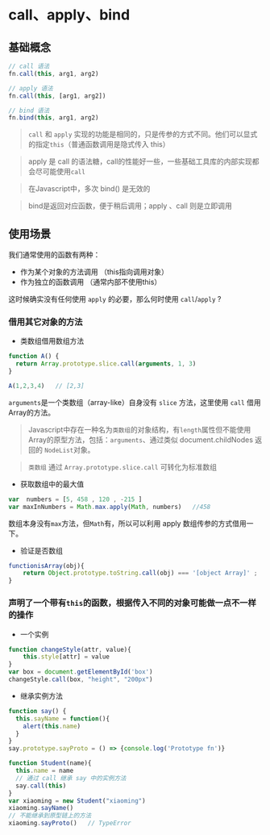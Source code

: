 # call、apply、bind

## 基础概念

```js
// call 语法
fn.call(this, arg1, arg2)

// apply 语法
fn.call(this, [arg1, arg2])

// bind 语法
fn.bind(this, arg1, arg2)
```

> `call` 和 `apply` 实现的功能是相同的，只是传参的方式不同。他们可以显式的指定`this`（普通函数调用是隐式传入 this）

> apply 是 call 的语法糖，call的性能好一些，一些基础工具库的内部实现都会尽可能使用`call`

> 在Javascript中，多次 bind() 是无效的

> bind是返回对应函数，便于稍后调用；apply 、call 则是立即调用

## 使用场景

我们通常使用的函数有两种：

- 作为某个对象的方法调用 （this指向调用对象）
- 作为独立的函数调用 （通常内部不使用this）

这时候确实没有任何使用 `apply` 的必要，那么何时使用 `call`/`apply` ?

### 借用其它对象的方法

- 类数组借用数组方法

```js
function A() {
  return Array.prototype.slice.call(arguments, 1, 3)
}

A(1,2,3,4)   // [2,3]
```

`arguments`是一个类数组（array-like）自身没有 `slice` 方法，这里使用 `call` 借用Array的方法。

> Javascript中存在一种名为`类数组`的对象结构，有`length`属性但不能使用Array的原型方法，包括：`arguments`、通过类似 document.childNodes 返回的 `NodeList`对象。

> `类数组` 通过 `Array.prototype.slice.call` 可转化为标准数组

- 获取数组中的最大值

```js
var  numbers = [5, 458 , 120 , -215 ]
var maxInNumbers = Math.max.apply(Math, numbers)   //458
```

数组本身没有`max`方法，但`Math`有，所以可以利用 apply 数组传参的方式借用一下。

- 验证是否数组

```js
functionisArray(obj){
    return Object.prototype.toString.call(obj) === '[object Array]' ;
}
```

### 声明了一个带有`this`的函数，根据传入不同的对象可能做一点不一样的操作

- 一个实例

```js
function changeStyle(attr, value){
    this.style[attr] = value
}
var box = document.getElementById('box')
changeStyle.call(box, "height", "200px")
```

- 继承实例方法

```js
function say() {  
  this.sayName = function(){  
    alert(this.name)  
  }  
}
say.prototype.sayProto = () => {console.log('Prototype fn')}  

function Student(name){  
  this.name = name  
  // 通过 call 继承 say 中的实例方法
  say.call(this)  
}  
var xiaoming = new Student("xiaoming")  
xiaoming.sayName()  
// 不能继承到原型链上的方法
xiaoming.sayProto()   // TypeError
```
